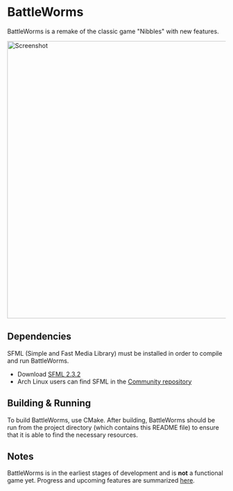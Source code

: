# BattleWorms

BattleWorms is a remake of the classic game "Nibbles" with new features.

<img src="/img/screenshot.png" width="640" alt="Screenshot">

## Dependencies
SFML (Simple and Fast Media Library) must be installed in order to compile and run BattleWorms.
* Download [SFML 2.3.2](http://www.sfml-dev.org/download/sfml/2.3.2/)
* Arch Linux users can find SFML in the [Community repository](https://www.archlinux.org/packages/community/x86_64/sfml/)

## Building & Running
To build BattleWorms, use CMake. After building, BattleWorms should be run from the project directory (which contains this README file) to ensure that it is able to find the necessary resources.

## Notes
BattleWorms is in the earliest stages of development and is **not** a functional game yet. Progress and upcoming features are summarized [here](TODO).